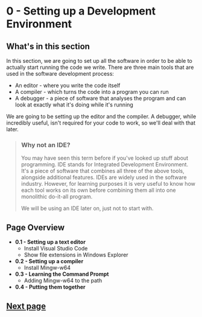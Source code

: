 # 0 - Setting up a Development Environment

## What's in this section

In this section, we are going to set up all the software in order to be able to actually start running the code we write. There are three main tools that are used in the software development process:

- An editor - where you write the code itself
- A compiler - which turns the code into a program you can run
- A debugger - a piece of software that analyses the program and can look at exactly what it's doing while it's running

We are going to be setting up the editor and the compiler. A debugger, while incredibly useful, isn't required for your code to work, so we'll deal with that later.

>### Why not an IDE?
>
> You may have seen this term before if you've looked up stuff about programming. IDE stands for Integrated Development Environment. It's a piece of software that combines all three of the above tools, alongside additional features. IDEs are widely used in the software industry. However, for learning purposes it is very useful to know how each tool works on its own before combining them all into one monolithic do-it-all program.
>
> We will be using an IDE later on, just not to start with.

## Page Overview

- **0.1 - Setting up a text editor**
  - Install Visual Studio Code
  - Show file extensions in Windows Explorer
- **0.2 - Setting up a compiler**
  - Install Mingw-w64
- **0.3 - Learning the Command Prompt**
  - Adding Mingw-w64 to the path
- **0.4 - Putting them together**

## [Next page](0.1.Editor)
